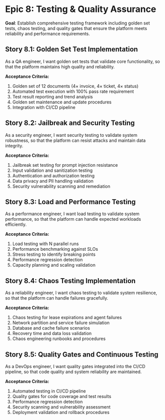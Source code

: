 # Epic 8: Testing & Quality Assurance

**Goal**: Establish comprehensive testing framework including golden set tests, chaos testing, and quality gates that ensure the platform meets reliability and performance requirements.

## Story 8.1: Golden Set Test Implementation

As a QA engineer,
I want golden set tests that validate core functionality,
so that the platform maintains high quality and reliability.

**Acceptance Criteria:**

1. Golden set of 12 documents (4× invoice, 4× ticket, 4× status)
2. Automated test execution with 100% pass rate requirement
3. Test result reporting and trend analysis
4. Golden set maintenance and update procedures
5. Integration with CI/CD pipeline

## Story 8.2: Jailbreak and Security Testing

As a security engineer,
I want security testing to validate system robustness,
so that the platform can resist attacks and maintain data integrity.

**Acceptance Criteria:**

1. Jailbreak set testing for prompt injection resistance
2. Input validation and sanitization testing
3. Authentication and authorization testing
4. Data privacy and PII handling validation
5. Security vulnerability scanning and remediation

## Story 8.3: Load and Performance Testing

As a performance engineer,
I want load testing to validate system performance,
so that the platform can handle expected workloads efficiently.

**Acceptance Criteria:**

1. Load testing with N parallel runs
2. Performance benchmarking against SLOs
3. Stress testing to identify breaking points
4. Performance regression detection
5. Capacity planning and scaling validation

## Story 8.4: Chaos Testing Implementation

As a reliability engineer,
I want chaos testing to validate system resilience,
so that the platform can handle failures gracefully.

**Acceptance Criteria:**

1. Chaos testing for lease expirations and agent failures
2. Network partition and service failure simulation
3. Database and cache failure scenarios
4. Recovery time and data loss validation
5. Chaos engineering runbooks and procedures

## Story 8.5: Quality Gates and Continuous Testing

As a DevOps engineer,
I want quality gates integrated into the CI/CD pipeline,
so that code quality and system reliability are maintained.

**Acceptance Criteria:**

1. Automated testing in CI/CD pipeline
2. Quality gates for code coverage and test results
3. Performance regression detection
4. Security scanning and vulnerability assessment
5. Deployment validation and rollback procedures

